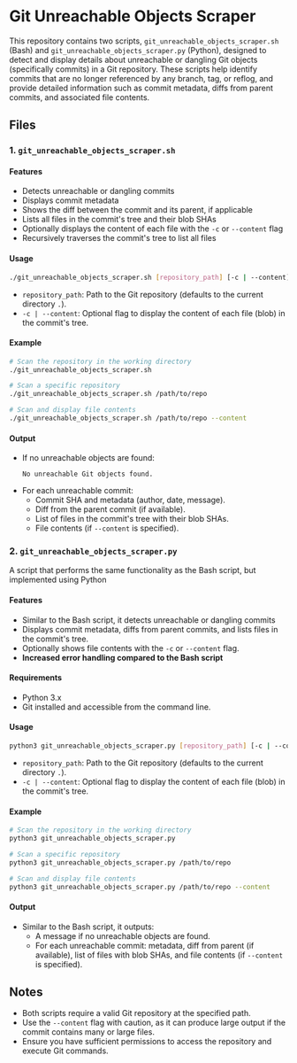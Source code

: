 # Git Unreachable Objects Scraper

This repository contains two scripts, `git_unreachable_objects_scraper.sh` (Bash) and `git_unreachable_objects_scraper.py` (Python), designed to detect and display details about unreachable or dangling Git objects (specifically commits) in a Git repository. These scripts help identify commits that are no longer referenced by any branch, tag, or reflog, and provide detailed information such as commit metadata, diffs from parent commits, and associated file contents.

## Files

### 1. `git_unreachable_objects_scraper.sh`

#### Features
- Detects unreachable or dangling commits
- Displays commit metadata
- Shows the diff between the commit and its parent, if applicable
- Lists all files in the commit's tree and their blob SHAs
- Optionally displays the content of each file with the `-c` or `--content` flag
- Recursively traverses the commit's tree to list all files

#### Usage
```bash
./git_unreachable_objects_scraper.sh [repository_path] [-c | --content]
```
- `repository_path`: Path to the Git repository (defaults to the current directory `.`).
- `-c | --content`: Optional flag to display the content of each file (blob) in the commit's tree.

#### Example
```bash
# Scan the repository in the working directory
./git_unreachable_objects_scraper.sh

# Scan a specific repository
./git_unreachable_objects_scraper.sh /path/to/repo

# Scan and display file contents
./git_unreachable_objects_scraper.sh /path/to/repo --content
```

#### Output
- If no unreachable objects are found:
  ```
  No unreachable Git objects found.
  ```
- For each unreachable commit:
  - Commit SHA and metadata (author, date, message).
  - Diff from the parent commit (if available).
  - List of files in the commit's tree with their blob SHAs.
  - File contents (if `--content` is specified).

### 2. `git_unreachable_objects_scraper.py`
A script that performs the same functionality as the Bash script, but implemented using Python

#### Features
- Similar to the Bash script, it detects unreachable or dangling commits
- Displays commit metadata, diffs from parent commits, and lists files in the commit's tree.
- Optionally shows file contents with the `-c` or `--content` flag.
- **Increased error handling compared to the Bash script**

#### Requirements
- Python 3.x
- Git installed and accessible from the command line.

#### Usage
```bash
python3 git_unreachable_objects_scraper.py [repository_path] [-c | --content]
```
- `repository_path`: Path to the Git repository (defaults to the current directory `.`).
- `-c | --content`: Optional flag to display the content of each file (blob) in the commit's tree.

#### Example
```bash
# Scan the repository in the working directory
python3 git_unreachable_objects_scraper.py

# Scan a specific repository
python3 git_unreachable_objects_scraper.py /path/to/repo

# Scan and display file contents
python3 git_unreachable_objects_scraper.py /path/to/repo --content
```

#### Output
- Similar to the Bash script, it outputs:
  - A message if no unreachable objects are found.
  - For each unreachable commit: metadata, diff from parent (if available), list of files with blob SHAs, and file contents (if `--content` is specified).

## Notes
- Both scripts require a valid Git repository at the specified path.
- Use the `--content` flag with caution, as it can produce large output if the commit contains many or large files.
- Ensure you have sufficient permissions to access the repository and execute Git commands.